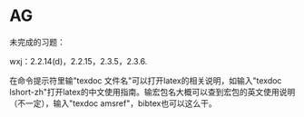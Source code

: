 # AG
未完成的习题：

wxj：2.2.14(d)，2.2.15，2.3.5，2.3.6.

在命令提示符里输"texdoc 文件名"可以打开latex的相关说明，如输入"texdoc lshort-zh"打开latex的中文使用指南。输宏包名大概可以查到宏包的英文使用说明（不一定），输入"texdoc amsref"，bibtex也可以这么干。
